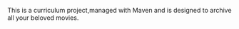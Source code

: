 This is a curriculum project,managed with Maven and is designed to archive all your beloved movies.
